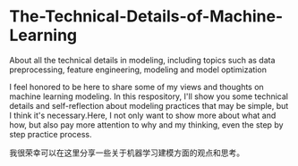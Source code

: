 # The-Technical-Details-of-Machine-Learning
About all the technical details in modeling, including topics such as data preprocessing, feature engineering, modeling and model optimization

I feel honored to be here to share some of my views and thoughts on machine learning modeling. In this respository, I'll show you some technical details and self-reflection about modeling practices that may be simple, but I think it's necessary.Here, I not only want to show more about what and how, but also pay more attention to why and my thinking, even the step by step practice process. 



我很荣幸可以在这里分享一些关于机器学习建模方面的观点和思考。
